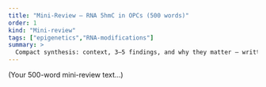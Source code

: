 ```yaml
---
title: "Mini-Review — RNA 5hmC in OPCs (500 words)"
order: 1
kind: "Mini-review"
tags: ["epigenetics","RNA-modifications"]
summary: >
  Compact synthesis: context, 3–5 findings, and why they matter — written for speed-reading researchers.
---
```


(Your 500-word mini-review text…)
